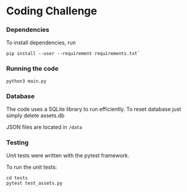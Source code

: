 # Coding Challenge

### Dependencies
To install dependencies, run 
```shell script
pip install --user --requirement requirements.txt`
```

### Running the code
```shell script
python3 main.py
```

### Database
The code uses a SQLite library to run efficiently. To reset database just simply delete assets.db

JSON files are located in `/data`
### Testing
Unit tests were written with the pytest framework.

To run the unit tests:
```shell script
cd tests
pytest test_assets.py
```
